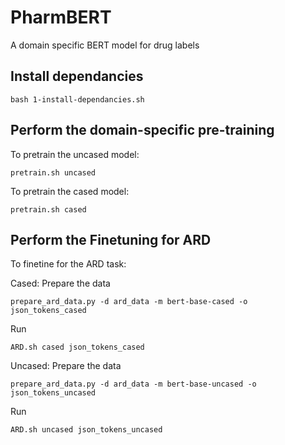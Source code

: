 # PharmBERT
A domain specific BERT model for drug labels


## Install dependancies
```
bash 1-install-dependancies.sh
```

## Perform the domain-specific pre-training
To pretrain the uncased model:
```
pretrain.sh uncased
```

To pretrain the cased model:
```
pretrain.sh cased
```

## Perform the Finetuning for ARD
To finetine for the ARD task:

Cased:
Prepare the data
```
prepare_ard_data.py -d ard_data -m bert-base-cased -o json_tokens_cased
```
Run
```
ARD.sh cased json_tokens_cased
```


Uncased:
Prepare the data
```
prepare_ard_data.py -d ard_data -m bert-base-uncased -o json_tokens_uncased
```
Run

```
ARD.sh uncased json_tokens_uncased
```

